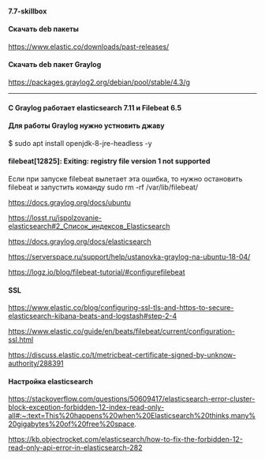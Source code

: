 #### 7.7-skillbox

#### Скачать deb пакеты
https://www.elastic.co/downloads/past-releases/

#### Скачать deb пакет Graylog
https://packages.graylog2.org/debian/pool/stable/4.3/g

---------------------------------------------------------

#### С Graylog работает elasticsearch 7.11 и Filebeat 6.5

#### Для работы Graylog нужно устновить джаву
$ sudo apt install openjdk-8-jre-headless -y

#### filebeat[12825]: Exiting: registry file version 1 not supported
Если при запуске filebeat вылетает эта ошибка, то нужно остановить filebeat и запустить команду sudo rm -rf /var/lib/filebeat/



https://docs.graylog.org/docs/ubuntu

https://losst.ru/ispolzovanie-elasticsearch#2_Список_индексов_Elasticsearch

https://docs.graylog.org/docs/elasticsearch

https://serverspace.ru/support/help/ustanovka-graylog-na-ubuntu-18-04/

https://logz.io/blog/filebeat-tutorial/#configurefilebeat

#### SSL
https://www.elastic.co/blog/configuring-ssl-tls-and-https-to-secure-elasticsearch-kibana-beats-and-logstash#step-2-4

https://www.elastic.co/guide/en/beats/filebeat/current/configuration-ssl.html

https://discuss.elastic.co/t/metricbeat-certificate-signed-by-unknow-authority/288391

#### Настройка elasticsearch
https://stackoverflow.com/questions/50609417/elasticsearch-error-cluster-block-exception-forbidden-12-index-read-only-all#:~:text=This%20happens%20when%20Elasticsearch%20thinks,many%20gigabytes%20of%20free%20space.

https://kb.objectrocket.com/elasticsearch/how-to-fix-the-forbidden-12-read-only-api-error-in-elasticsearch-282

